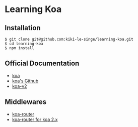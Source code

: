 # Learning Koa

## Installation

```shell
$ git clone git@github.com:kiki-le-singe/learning-koa.git
$ cd learning-koa
$ npm install
```

## Official Documentation

* [koa](http://koajs.com/)
* [koa's Github](https://github.com/koajs/koa)
* [koa-v2](https://github.com/koajs/koa#koa-v2)


## Middlewares

* [koa-router](https://github.com/alexmingoia/koa-router)
* [koa-router for koa 2.x](https://github.com/alexmingoia/koa-router#koa-2x)
